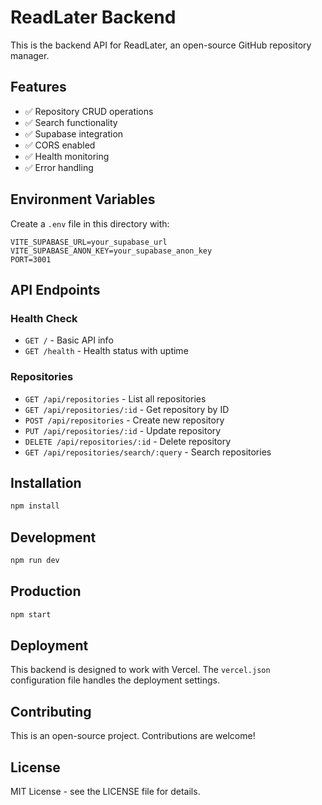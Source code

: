 # ReadLater Backend

This is the backend API for ReadLater, an open-source GitHub repository manager.

## Features

- ✅ Repository CRUD operations
- ✅ Search functionality
- ✅ Supabase integration
- ✅ CORS enabled
- ✅ Health monitoring
- ✅ Error handling

## Environment Variables

Create a `.env` file in this directory with:

```env
VITE_SUPABASE_URL=your_supabase_url
VITE_SUPABASE_ANON_KEY=your_supabase_anon_key
PORT=3001
```

## API Endpoints

### Health Check
- `GET /` - Basic API info
- `GET /health` - Health status with uptime

### Repositories
- `GET /api/repositories` - List all repositories
- `GET /api/repositories/:id` - Get repository by ID
- `POST /api/repositories` - Create new repository
- `PUT /api/repositories/:id` - Update repository
- `DELETE /api/repositories/:id` - Delete repository
- `GET /api/repositories/search/:query` - Search repositories

## Installation

```bash
npm install
```

## Development

```bash
npm run dev
```

## Production

```bash
npm start
```

## Deployment

This backend is designed to work with Vercel. The `vercel.json` configuration file handles the deployment settings.

## Contributing

This is an open-source project. Contributions are welcome!

## License

MIT License - see the LICENSE file for details.
